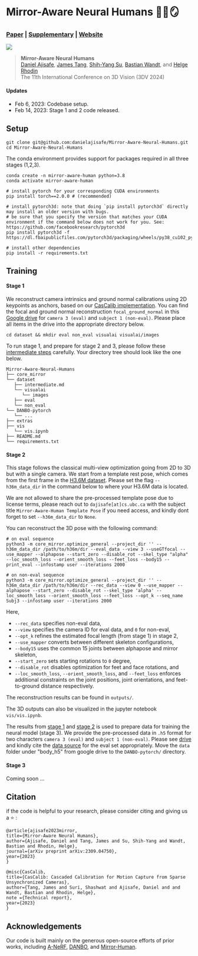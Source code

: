# Mirror-Aware Neural Humans 🏃🏻🪞

### [Paper](https://arxiv.org/abs/2309.04750) | [Supplementary](https://danielajisafe.github.io/mirror-aware-neural-humans/docs/Supp.pdf) | [Website](https://danielajisafe.github.io/mirror-aware-neural-humans/) 
![](imgs/front.png)
>**Mirror-Aware Neural Humans**\
>[Daniel Ajisafe](https://danielajisafe.github.io/), [James Tang](https://www.linkedin.com/in/james-tang-279332196/?originalSubdomain=ca), [Shih-Yang Su](https://lemonatsu.github.io/), [Bastian Wandt](https://bastianwandt.de/), and [Helge Rhodin](http://helge.rhodin.de/)\
>The 11th International Conference on 3D Vision (3DV 2024)

#### Updates
- Feb 6, 2023: Codebase setup.
- Feb 14, 2023: Stage 1 and 2 code released.

## Setup
```
git clone git@github.com:danielajisafe/Mirror-Aware-Neural-Humans.git
cd Mirror-Aware-Neural-Humans
```
The conda environment provides support for packages required in all three stages (1,2,3).
```
conda create -n mirror-aware-human python=3.8
conda activate mirror-aware-human

# install pytorch for your corresponding CUDA environments
pip install torch==2.0.0 # (recommended)

# install pytorch3d: note that doing `pip install pytorch3d` directly may install an older version with bugs.
# be sure that you specify the version that matches your CUDA environment if the command below does not work for you. See: https://github.com/facebookresearch/pytorch3d
pip install pytorch3d -f https://dl.fbaipublicfiles.com/pytorch3d/packaging/wheels/py38_cu102_pyt190/download.html

# install other dependencies
pip install -r requirements.txt
```

## Training

#### Stage 1 

We reconstruct camera intrinsics and ground normal calibrations using 2D keypoints as anchors, based on our [CasCalib implementation](https://github.com/tangytoby/CasCalib/tree/main). You can find the focal and ground normal reconstruction ```focal_ground_normal``` in this [Google drive](https://drive.google.com/drive/folders/1hTA1BKX63UeulJUixS1vo8hLqsbpX2AA?usp=sharing) for ```camera 3 (eval)``` and ```subject 1 (non-eval)```. Please place all items in the drive into the appropriate directory below. 

```
cd dataset && mkdir eval non_eval visualai visualai/images
```

To run stage 1, and prepare for stage 2 and 3, please follow these [intermediate steps](https://github.com/danielajisafe/Mirror-Aware-Neural-Humans/blob/main/dataset/intermediate.md) carefully. Your directory tree should look like the one below.

```
Mirror-Aware-Neural-Humans
├── core_mirror
└── dataset
   ├── intermediate.md 
   └── visualai
      └── images
   ├── eval
   └── non_eval
└── DANBO-pytorch
   └── ...
├── extras
├── vis
   └── vis.ipynb
├── README.md
└── requirements.txt
```

<!-- ```
Mirror-Aware-Neural-Humans
├── core_mirror
├── dataset
   ├── intermediate.md 
   ├── zju-m-seq1
      ├── images
      └── ...
   ├── visualai
      └── images
   ├── eval
   ├── non_eval
   └──calibration
      ├── Cam3
      └── Subj3
├── outputs
├── smpl_files
├── models
├── README.md
└── environment.yml
└── requirements.txt
``` -->


#### Stage 2

This stage follows the classical multi-view optimization going from 2D to 3D but with a single camera. We start from a template rest pose, which comes from the first frame in the [H3.6M dataset](http://vision.imar.ro/human3.6m/description.php). Please set the flag ```--h36m_data_dir``` in the command below to where your H3.6M data is located. 

We are not allowed to share the pre-processed template pose due to license terms, please reach out to ```dajisafe[at]cs.ubc.ca``` with the subject title ```Mirror-Aware-Human Template Pose``` if you need access, and kindly dont forget to set ```--h36m_data_dir``` to ```None```.

You can reconstruct the 3D pose with the following command:
```
# on eval sequence
python3 -m core_mirror.optimize_general --project_dir '' --h36m_data_dir /path/to/h36m/dir --eval_data --view 3 --useGTfocal --use_mapper --alphapose --start_zero --disable_rot --skel_type "alpha" --loc_smooth_loss --orient_smooth_loss --feet_loss --body15 --print_eval --infostamp user --iterations 2000

# on non-eval sequence
python3 -m core_mirror.optimize_general --project_dir '' --h36m_data_dir /path/to/h36m/dir --rec_data --view 0 --use_mapper --alphapose --start_zero --disable_rot --skel_type 'alpha' --loc_smooth_loss --orient_smooth_loss --feet_loss --opt_k --seq_name Subj3 --infostamp user --iterations 2000
```

Here, 
- ```--rec_data``` specifies non-eval data, 
- ```--view``` specifies the camera ID for eval data, and ```0``` for non-eval, 
- ```--opt_k``` refines the estimated focal length (from stage 1) in stage 2, 
- ```--use_mapper``` converts between different skeleton configurations, 
- ```--body15``` uses the common 15 joints between alphapose and mirror skeleton, 
- ```--start_zero``` sets starting rotations to ```0``` degree,
- ```--disable_rot``` disables optimization for feet and face rotations, and
- ```--loc_smooth_loss```, ```--orient_smooth_loss```, and ```--feet_loss``` enforces additional constraints on the joint positions, joint orientations, and feet-to-ground distance respectively.

The reconstruction results can be found in `outputs/`.
	
The 3D outputs can also be visualized in the jupyter notebook ```vis/vis.ipynb```.

The results from [stage 1](https://github.com/danielajisafe/Mirror-Aware-Neural-Humans/tree/main?tab=readme-ov-file#stage-1) and [stage 2](https://github.com/danielajisafe/Mirror-Aware-Neural-Humans?tab=readme-ov-file#stage-2) is used to prepare data for training the neural model (stage 3). We provide the pre-processed data in ```.h5``` format for two characters ```camera 3 (eval)``` and ```subject 1 (non-eval)```. Please see [drive](https://drive.google.com/drive/folders/1hTA1BKX63UeulJUixS1vo8hLqsbpX2AA?usp=sharing) and kindly cite the [data source](https://github.com/zju3dv/Mirrored-Human/) for the eval set appropriately.  Move the ```data``` folder under "body_h5" from google drive to the ```DANBO-pytorch/``` directory.

#### Stage 3

Coming soon ...


## Citation
if the code is helpful to your research, please consider citing and giving us a ⭐ :
```
@article{ajisafe2023mirror,
title={Mirror-Aware Neural Humans},
author={Ajisafe, Daniel and Tang, James and Su, Shih-Yang and Wandt, Bastian and Rhodin, Helge},
journal={arXiv preprint arXiv:2309.04750},
year={2023}
}
```
```
@misc{CasCalib,
title={CasCalib: Cascaded Calibration for Motion Capture from Sparse Unsynchronized Cameras},
author={Tang, James and Suri, Shashwat and Ajisafe, Daniel and and Wandt, Bastian and Rhodin, Helge},
note ={Technical report},
year={2023}
}
```

## Acknowledgements
Our code is built mainly on the generous open-source efforts of prior works, including [A-NeRF](https://github.com/LemonATsu/A-NeRF), [DANBO](https://github.com/LemonATsu/DANBO-pytorch), and [Mirror-Human](https://github.com/zju3dv/Mirrored-Human).
